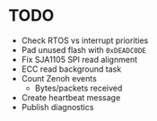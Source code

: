 # TODO

- Check RTOS vs interrupt priorities
- Pad unused flash with `0xDEADC0DE`
- Fix SJA1105 SPI read alignment
- ECC read background task
- Count Zenoh events
    - Bytes/packets received
- Create heartbeat message
- Publish diagnostics